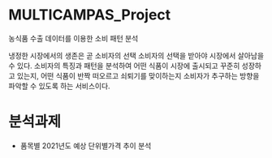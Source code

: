 # MULTICAMPAS_Project

농식품 수출 데이터를 이용한 소비 패턴 분석

냉정한 시장에서의 생존은 곧 소비자의 선택
소비자의 선택을 받아야 시장에서 살아남을 수 있다. 
소비자의 특징과 패턴을 분석하여 어떤 식품이 시장에 출시되고 꾸준히 성장하고 있는지, 
어떤 식품이 반짝 떠오르고 쇠퇴기를 맞이하는지 소비자가 추구하는 방향을 파악할 수 있도록 하는 서비스이다.

# 분석과제
- 품목별 2021년도 예상 단위별가격 추이 분석
